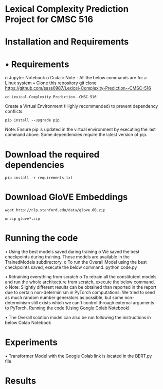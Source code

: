 
# Lexical Complexity Prediction Project for CMSC 516

# Installation and Requirements

# •	Requirements

o	Jupyter Notebook
o	Cuda
•	Note - All the below commands are for a Linux system
•	Clone this repository
    git clone https://github.com/sass0987/Lexical-Complexity-Prediction--CMSC-516

    cd Lexical-Complexity-Prediction--CMSC-516

Create a Virtual Environment (Highly recommended) to prevent dependency conflicts

    pip install --upgrade pip
    
Note: Ensure pip is updated in the virtual environment by executing the last command above. Some dependencies require the latest version of pip.

# Download the required dependencies
    pip install -r requirements.txt
# Download GloVE Embeddings
    wget http://nlp.stanford.edu/data/glove.6B.zip

    unzip glove*.zip

# Running the code
•	Using the best models saved during training
  o	We saved the best checkpoints during training. These models are available in the TrainedModels subdirectory.
  o	To run the Overall Model using the best checkpoints saved, execute the below command.
    python code.py

•	Retraining everything from scratch
  o	To retrain all the constitutent models and run the whole architecture from scratch, execute the below command.
  o	Note: Slightly different results can be obtained than reported in the report due to certain non-determinism in PyTorch computations. We tried to seed as much random number generators as possible, but some non-determinism still exists which we can't control through external arguments to PyTorch.
Running the code (Using Google Colab Notebook)

•	The Overall solution model can also be run following the instructions in below Colab Notebook

# Experiments
•	Transformer Model with the Google Colab link is located in the BERT.py file.

# Results

